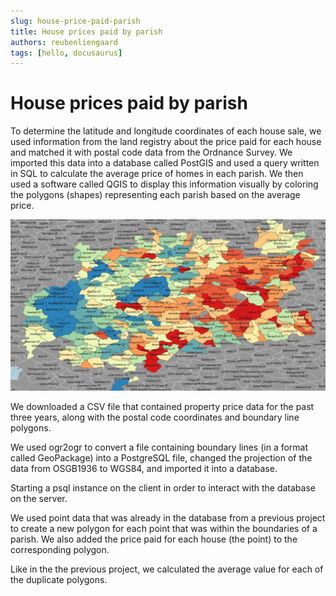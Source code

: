 ```yaml
---
slug: house-price-paid-parish
title: House prices paid by parish
authors: reubenliengaard
tags: [hello, docusaurus]
---
```





# House prices paid by parish

To determine the latitude and longitude coordinates of each house sale, we used information from the land registry about the price paid for each house and matched it with postal code data from the Ordnance Survey. We imported this data into a database called PostGIS and used a query written in SQL to calculate the average price of homes in each parish. We then used a software called QGIS to display this information visually by coloring the polygons (shapes) representing each parish based on the average price.

![Docusaurus Plushie](/img/price-paid-parish.jpg)

We downloaded a CSV file that contained property price data for the past three years, along with the postal code coordinates and boundary line polygons.

We used ogr2ogr to convert a file containing boundary lines (in a format called GeoPackage) into a PostgreSQL file, changed the projection of the data from OSGB1936 to WGS84, and imported it into a database.

Starting a psql instance on the client in order to interact with the database on the server.

We used point data that was already in the database from a previous project to create a new polygon for each point that was within the boundaries of a parish. We also added the price paid for each house (the point) to the corresponding polygon.

Like in the the previous project, we calculated the average value for each of the duplicate polygons.


